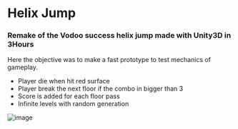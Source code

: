 # Helix Jump

### Remake of the Vodoo success helix jump made with Unity3D in 3Hours

Here the objective was to make a fast prototype to test mechanics of gameplay.

- Player die when hit red surface
- Player break the next floor if the combo in bigger than 3
- Score is added for each floor pass
- Infinite levels with random generation

![image](https://i.imgur.com/TKCWdMj.png)
